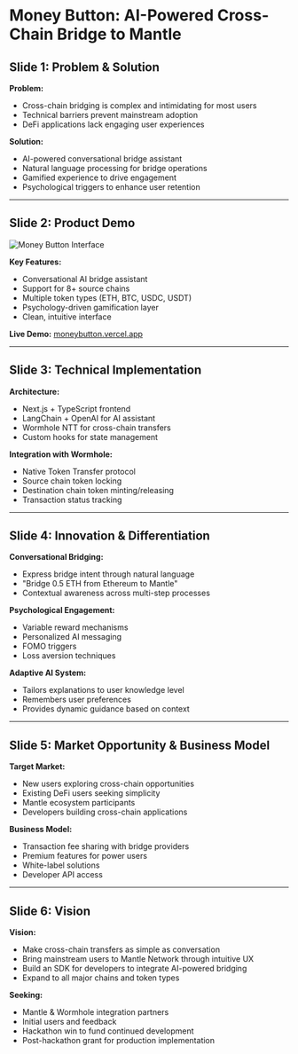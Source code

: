 # Money Button: AI-Powered Cross-Chain Bridge to Mantle

## Slide 1: Problem & Solution

**Problem:**
- Cross-chain bridging is complex and intimidating for most users
- Technical barriers prevent mainstream adoption
- DeFi applications lack engaging user experiences

**Solution:**
- AI-powered conversational bridge assistant
- Natural language processing for bridge operations
- Gamified experience to drive engagement
- Psychological triggers to enhance user retention

---

## Slide 2: Product Demo

![Money Button Interface](https://i.imgur.com/placeholder.png)

**Key Features:**
- Conversational AI bridge assistant
- Support for 8+ source chains
- Multiple token types (ETH, BTC, USDC, USDT)
- Psychology-driven gamification layer
- Clean, intuitive interface

**Live Demo:** [moneybutton.vercel.app](https://moneybutton.vercel.app)

---

## Slide 3: Technical Implementation

**Architecture:**
- Next.js + TypeScript frontend
- LangChain + OpenAI for AI assistant
- Wormhole NTT for cross-chain transfers
- Custom hooks for state management

**Integration with Wormhole:**
- Native Token Transfer protocol
- Source chain token locking
- Destination chain token minting/releasing
- Transaction status tracking

---

## Slide 4: Innovation & Differentiation

**Conversational Bridging:**
- Express bridge intent through natural language
- "Bridge 0.5 ETH from Ethereum to Mantle"
- Contextual awareness across multi-step processes

**Psychological Engagement:**
- Variable reward mechanisms
- Personalized AI messaging
- FOMO triggers
- Loss aversion techniques

**Adaptive AI System:**
- Tailors explanations to user knowledge level
- Remembers user preferences
- Provides dynamic guidance based on context

---

## Slide 5: Market Opportunity & Business Model

**Target Market:**
- New users exploring cross-chain opportunities
- Existing DeFi users seeking simplicity
- Mantle ecosystem participants
- Developers building cross-chain applications

**Business Model:**
- Transaction fee sharing with bridge providers
- Premium features for power users
- White-label solutions
- Developer API access

---

## Slide 6: Vision


**Vision:**
- Make cross-chain transfers as simple as conversation
- Bring mainstream users to Mantle Network through intuitive UX
- Build an SDK for developers to integrate AI-powered bridging
- Expand to all major chains and token types

**Seeking:**
- Mantle & Wormhole integration partners
- Initial users and feedback
- Hackathon win to fund continued development
- Post-hackathon grant for production implementation 